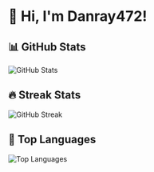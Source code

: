 # 👋 Hi, I'm Danray472!

## 📊 GitHub Stats
![GitHub Stats](https://github-readme-stats.vercel.app/api?username=danray472&show_icons=true&theme=radical)

## 🔥 Streak Stats
![GitHub Streak](https://github-readme-streak-stats.vercel.app/?user=danray472&theme=radical)

## 🚀 Top Languages
![Top Languages](https://github-readme-stats.vercel.app/api/top-langs/?username=danray472&layout=compact&theme=radical)
